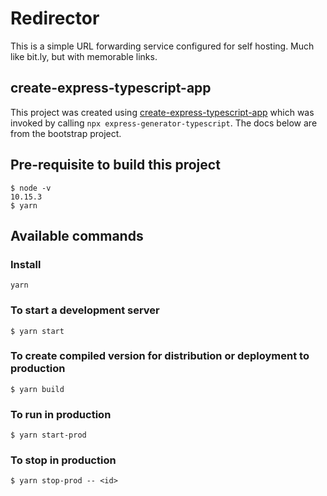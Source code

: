 # Redirector

This is a simple URL forwarding service configured for self hosting. Much like bit.ly, but with memorable links. 

## create-express-typescript-app

This project was created using [create-express-typescript-app](https://www.npmjs.com/package/express-generator-typescript) which was invoked by calling `npx express-generator-typescript`. The docs below are from the bootstrap project.

## Pre-requisite to build this project

    $ node -v
    10.15.3
    $ yarn

## Available commands

### Install

    yarn

### To start a development server

    $ yarn start

### To create compiled version for distribution or deployment to production

    $ yarn build

### To run in production

    $ yarn start-prod

### To stop in production

    $ yarn stop-prod -- <id>
